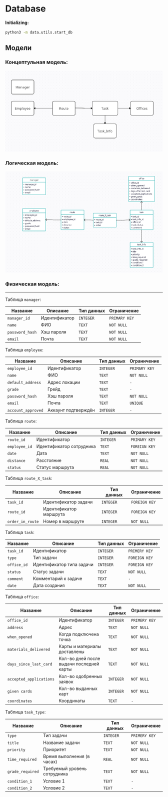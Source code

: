# Database


**Initializing:**
```bash
python3 -m data.utils.start_db
```


## Модели

### Концептульная модель:
![](docs/conceptual_model.png)

### Логическая модель:
![](docs/logical_model.png)

### Физическая модель:

---

Таблица `manager`:

| Название          | Описание           | Тип данных | Ограничение   |
|-------------------|--------------------|------------|---------------|
| `manager_id`      | Идентификатор      | `INTEGER`  | `PRIMARY KEY` |
| `name`            | ФИО                | `TEXT`     | `NOT NULL`    |
| `password_hash`   | Хэш пароля         | `TEXT`     | `NOT NULL`    |
| `email`           | Почта              | `TEXT`     | `NOT NULL`    |

Таблица `employee`:

| Название           | Описание            | Тип данных | Ограничение   |
|--------------------|---------------------|------------|---------------|
| `employee_id`      | Идентификатор       | `INTEGER`  | `PRIMARY KEY` |
| `name`             | ФИО                 | `TEXT`     | `NOT NULL`    |
| `default_address`  | Адрес локации       | `TEXT`     | `-`           |
| `grade`            | Грейд               | `TEXT`     | `-`           |
| `password_hash`    | Хэш пароля          | `TEXT`     | `NOT NULL`    |
| `email`            | Почта               | `TEXT`     | `UNIQUE`      |
| `account_approved` | Аккаунт подтверждён | `INTEGER`  | `-`           |

Таблица `route`:

| Название      | Описание                 | Тип данных | Ограничение    |
|---------------|--------------------------|------------|----------------|
| `route_id`    | Идентификатор            | `INTEGER`  | `PRIMARY KEY`  |
| `employee_id` | Идентификатор сотрудника | `TEXT`     | `FOREIGN KEY`  |
| `date`        | Дата                     | `TEXT`     | `NOT NULL`     |
| `distance`    | Расстояние               | `REAL`     | `NOT NULL`     |
| `status`      | Статус маршрута          | `REAL`     | `NOT NULL`     |

Таблица `route_X_task`:

| Название         | Описание                | Тип данных | Ограничение     |
|------------------|-------------------------|------------|-----------------|
| `task_id`        | Идентификатор задачи    | `INTEGER`  | `FOREIGN KEY`   |
| `route_id`       | Идентификатор маршрута  | `INTEGER`  | `FOREIGN KEY`   |
| `order_in_route` | Номер в маршруте        | `INTEGER`  | `NOT NULL`      |

Таблица `task`:

| Название    | Описание                  | Тип данных | Ограничение    |
|-------------|---------------------------|------------|----------------|
| `task_id`   | Идентификатор             | `INTEGER`  | `PRIMERY KEY`  |
| `type`      | Тип задачи                | `INTEGER`  | `FOREIGN KEY`  |
| `office_id` | Идентификатор типа задачи | `INTEGER`  | `FOREIGN KEY`  |
| `status`    | Статус задачи             | `TEXT`     | `NOT NULL`     |
| `comment`   | Комментарий к задаче      | `TEXT`     | `-`            |
| `date`      | Дата создания             | `TEXT`     | `NOT NULL`     |

Таблица `office`:

| Название                | Описание                                 | Тип данных | Ограничение   |
|-------------------------|------------------------------------------|------------|---------------|
| `office_id`             | Идентификатор                            | `INTEGER`  | `PRIMERY KEY` |
| `address`               | Адрес                                    | `TEXT`     | `NOT NULL`    |
| `when_opened`           | Когда подключена точка                   | `TEXT`     | `NOT NULL`    |
| `materials_delivered`   | Карты и материалы доставлены             | `TEXT`     | `NOT NULL`    |
| `days_since_last_card`  | Кол-во дней после выдачи последней карты | `TEXT`     | `NOT NULL`    |
| `accepted_applications` | Кол-во одобренных заявок                 | `INTEGER`  | `NOT NULL`    |
| `given cards`           | Кол-во выданных карт                     | `INTEGER`  | `NOT NULL`    |
| `coordinates`           | Координаты                               | `TEXT`     | `-`           |

Таблица `task_type`:

| Название         | Описание                     | Тип данных | Ограничение   |
|------------------|------------------------------|------------|---------------|
| `type`           | Тип задачи                   | `INTEGER`  | `PRIMERY KEY` |
| `title`          | Название задачи              | `TEXT`     | `NOT NULL`    |
| `priority`       | Приоритет                    | `TEXT`     | `NOT NULL`    |
| `time_required`  | Время выполнения (в часах)   | `REAL`     | `NOT NULL`    |
| `grade_required` | Требуемый уровень сотрудника | `TEXT`     | `NOT NULL`    |
| `condition_1 `   | Условие 1                    | `TEXT`     | `-`           |
| `condition_2 `   | Условие 2                    | `TEXT`     | `-`           |
